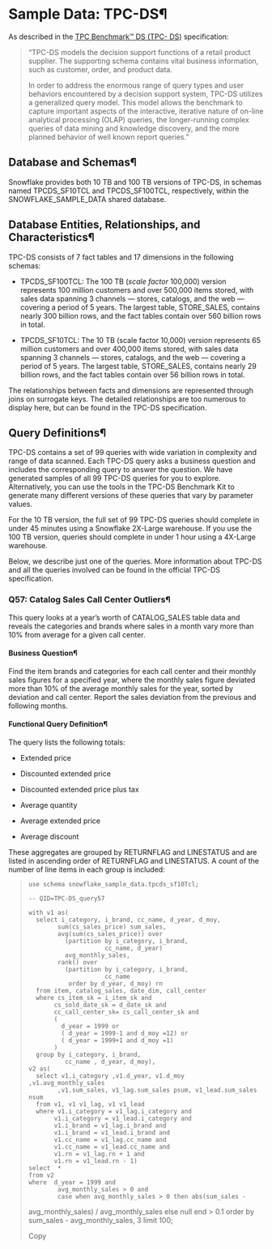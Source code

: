 # Sample Data: TPC-DS¶

As described in the [TPC Benchmark™ DS (TPC-
DS)](http://www.tpc.org/TPC_Documents_Current_Versions/pdf/TPC-DS_v2.5.0.pdf)
specification:

> “TPC-DS models the decision support functions of a retail product supplier.
> The supporting schema contains vital business information, such as customer,
> order, and product data.
>
> In order to address the enormous range of query types and user behaviors
> encountered by a decision support system, TPC-DS utilizes a generalized
> query model. This model allows the benchmark to capture important aspects of
> the interactive, iterative nature of on-line analytical processing (OLAP)
> queries, the longer-running complex queries of data mining and knowledge
> discovery, and the more planned behavior of well known report queries.”

## Database and Schemas¶

Snowflake provides both 10 TB and 100 TB versions of TPC-DS, in schemas named
TPCDS_SF10TCL and TPCDS_SF100TCL, respectively, within the
SNOWFLAKE_SAMPLE_DATA shared database.

## Database Entities, Relationships, and Characteristics¶

TPC-DS consists of 7 fact tables and 17 dimensions in the following schemas:

  * TPCDS_SF100TCL: The 100 TB (_scale factor_ 100,000) version represents 100 million customers and over 500,000 items stored, with sales data spanning 3 channels — stores, catalogs, and the web — covering a period of 5 years. The largest table, STORE_SALES, contains nearly 300 billion rows, and the fact tables contain over 560 billion rows in total.

  * TPCDS_SF10TCL: The 10 TB (scale factor 10,000) version represents 65 million customers and over 400,000 items stored, with sales data spanning 3 channels — stores, catalogs, and the web — covering a period of 5 years. The largest table, STORE_SALES, contains nearly 29 billion rows, and the fact tables contain over 56 billion rows in total.

The relationships between facts and dimensions are represented through joins
on surrogate keys. The detailed relationships are too numerous to display
here, but can be found in the TPC-DS specification.

## Query Definitions¶

TPC-DS contains a set of 99 queries with wide variation in complexity and
range of data scanned. Each TPC-DS query asks a business question and includes
the corresponding query to answer the question. We have generated samples of
all 99 TPC-DS queries for you to explore. Alternatively, you can use the tools
in the TPC-DS Benchmark Kit to generate many different versions of these
queries that vary by parameter values.

For the 10 TB version, the full set of 99 TPC-DS queries should complete in
under 45 minutes using a Snowflake 2X-Large warehouse. If you use the 100 TB
version, queries should complete in under 1 hour using a 4X-Large warehouse.

Below, we describe just one of the queries. More information about TPC-DS and
all the queries involved can be found in the official TPC-DS specification.

### Q57: Catalog Sales Call Center Outliers¶

This query looks at a year’s worth of CATALOG_SALES table data and reveals the
categories and brands where sales in a month vary more than 10% from average
for a given call center.

#### Business Question¶

Find the item brands and categories for each call center and their monthly
sales figures for a specified year, where the monthly sales figure deviated
more than 10% of the average monthly sales for the year, sorted by deviation
and call center. Report the sales deviation from the previous and following
months.

#### Functional Query Definition¶

The query lists the following totals:

  * Extended price

  * Discounted extended price

  * Discounted extended price plus tax

  * Average quantity

  * Average extended price

  * Average discount

These aggregates are grouped by RETURNFLAG and LINESTATUS and are listed in
ascending order of RETURNFLAG and LINESTATUS. A count of the number of line
items in each group is included:

>
>     use schema snowflake_sample_data.tpcds_sf10Tcl;
>  
>     -- QID=TPC-DS_query57
>  
>     with v1 as(
>       select i_category, i_brand, cc_name, d_year, d_moy,
>             sum(cs_sales_price) sum_sales,
>             avg(sum(cs_sales_price)) over
>               (partition by i_category, i_brand,
>                          cc_name, d_year)
>               avg_monthly_sales,
>             rank() over
>               (partition by i_category, i_brand,
>                          cc_name
>                order by d_year, d_moy) rn
>       from item, catalog_sales, date_dim, call_center
>       where cs_item_sk = i_item_sk and
>            cs_sold_date_sk = d_date_sk and
>            cc_call_center_sk= cs_call_center_sk and
>            (
>              d_year = 1999 or
>              ( d_year = 1999-1 and d_moy =12) or
>              ( d_year = 1999+1 and d_moy =1)
>            )
>       group by i_category, i_brand,
>               cc_name , d_year, d_moy),
>     v2 as(
>       select v1.i_category ,v1.d_year, v1.d_moy ,v1.avg_monthly_sales
>             ,v1.sum_sales, v1_lag.sum_sales psum, v1_lead.sum_sales nsum
>       from v1, v1 v1_lag, v1 v1_lead
>       where v1.i_category = v1_lag.i_category and
>            v1.i_category = v1_lead.i_category and
>            v1.i_brand = v1_lag.i_brand and
>            v1.i_brand = v1_lead.i_brand and
>            v1.cc_name = v1_lag.cc_name and
>            v1.cc_name = v1_lead.cc_name and
>            v1.rn = v1_lag.rn + 1 and
>            v1.rn = v1_lead.rn - 1)
>     select  *
>     from v2
>     where  d_year = 1999 and
>             avg_monthly_sales > 0 and
>             case when avg_monthly_sales > 0 then abs(sum_sales -
> avg_monthly_sales) / avg_monthly_sales else null end > 0.1
>     order by sum_sales - avg_monthly_sales, 3
>     limit 100;
>  
>
> Copy

